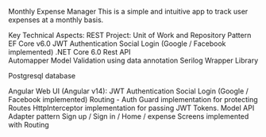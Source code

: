 Monthly Expense Manager
  This is a simple and intuitive app to track user expenses at a monthly basis. 

Key Technical Aspects: 
REST Project: 
     Unit of Work and Repository Pattern
     EF Core v6.0
     JWT Authentication
     Social Login (Google / Facebook implemented)
     .NET Core 6.0 Rest API     
     Automapper
     Model Validation using data annotation
     Serilog Wrapper Library

Postgresql database

Angular Web UI (Angular v14):
     JWT Authentication
     Social Login (Google / Facebook implemented)
     Routing - Auth Guard implementation for protecting Routes
     HttpInterceptor implementation for passing JWT Tokens. 
     Model API Adapter pattern
     Sign up / Sign in / Home / expense Screens implemented with Routing 
     

